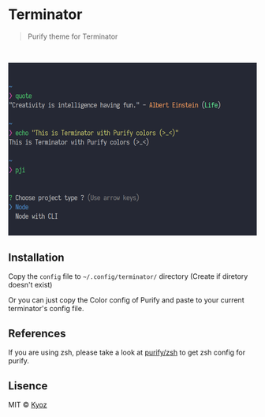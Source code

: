 # Terminator
> Purify theme for Terminator

<br>
<p align="center">
  <img src="../demo/terminator.png" width="700px">
</p>

## Installation

Copy the `config` file to `~/.config/terminator/` directory (Create if diretory doesn't exist)


Or you can just copy the Color config of Purify and paste to your current terminator's config file.

## References

If you are using zsh, please take a look at [purify/zsh](https://github.com/kyoz/purify/tree/master/zsh) to get zsh config for purify.

## Lisence
MIT © [Kyoz](mailto:banminkyoz@gmail.com)
